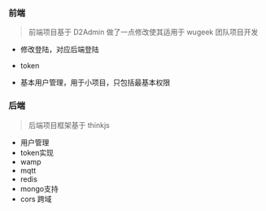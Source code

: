 ### 前端

> 前端项目基于 D2Admin 做了一点修改使其适用于 wugeek 团队项目开发

- 修改登陆，对应后端登陆

- token

- 基本用户管理，用于小项目，只包括最基本权限

### 后端

> 后端项目框架基于 thinkjs

- 用户管理
- token实现
- wamp
- mqtt
- redis
- mongo支持
- cors 跨域